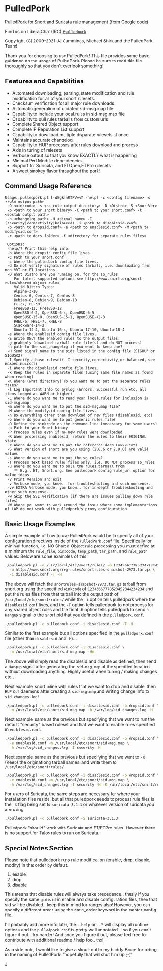 PulledPork
==========

PulledPork for Snort and Suricata rule management (from Google code)

Find us on Libera.Chat (IRC) [`#pulledpork`](https://libera.chat/guides/connect/)

Copyright (C) 2009-2021 JJ Cummings, Michael Shirk and the PulledPork Team!

Thank you for choosing to use PulledPork!  This file provides some basic
guidance on the usage of PulledPork.  Please be sure to read this file
thoroughly so that you don't overlook something!


## Features and Capabilities

 * Automated downloading, parsing, state modification and rule modification
   for all of your snort rulesets.
 * Checksum verification for all major rule downloads
 * Automatic generation of updated sid-msg.map file
 * Capability to include your local.rules in sid-msg.map file
 * Capability to pull rules tarballs from custom urls
 * Complete Shared Object support
 * Complete IP Reputation List support
 * Capability to download multiple disparate rulesets at once
 * Maintains accurate changelog
 * Capability to HUP processes after rules download and process
 * Aids in tuning of rulesets
 * Verbose output so that you know EXACTLY what is happening
 * Minimal Perl Module dependencies
 * Support for Suricata, and ETOpen/ETPro rulesets
 * A sweet smokey flavor throughout the pork!


## Command Usage Reference

```
Usage: pulledpork.pl [-dEgklnRTPVvv? -help] -c <config filename> -o <rule output path>
 -O <oinkcode> -s <so_rule output directory> -D <Distro> -S <SnortVer>
 -p <path to your snort binary> -C <path to your snort.conf> -t <sostub output path>
 -h <changelog path> -H <signal_name> -I (security|connectivity|balanced) -i <path to disablesid.conf>
 -b <path to dropsid.conf> -e <path to enablesid.conf> -M <path to modifysid.conf>
 -r <path to docs folder> -K <directory for separate rules files>

 Options:
 -help/? Print this help info.
 -b Where the dropsid config file lives.
 -C Path to your snort.conf
 -c Where the pulledpork config file lives.
 -d Do not verify signature of rules tarball, i.e. downloading fron non VRT or ET locations.
 -D What Distro are you running on, for the so_rules
    For latest supported options see http://www.snort.org/snort-rules/shared-object-rules
    Valid Distro Types:
	Alpine-3-10
	Centos-6, Centos-7, Centos-8
	Debian-8, Debian-9, Debian-10
	FC-27, FC-30
	FreeBSD-11, FreeBSD-12
	OpenBSD-6-2, OpenBSD-6-4, OpenBSD-6-5 
	OpenSUSE-15-0, OpenSUS-15-1, OpenSUSE-42-3
	RHEL-6, RHEL-7, RHEL-8
	Slackware-14-2
	Ubuntu-14-4, Ubuntu-16-4, Ubuntu-17-10, Ubuntu-18-4
 -e Where the enablesid config file lives.
 -E Write ONLY the enabled rules to the output files.
 -g grabonly (download tarball rule file(s) and do NOT process)
 -h path to the sid_changelog if you want to keep one?
 -H Send signal_name to the pids listed in the config file (SIGHUP or SIGUSR2)
 -I Specify a base ruleset( -I security,connectivity,or balanced, see README.RULESET)
 -i Where the disablesid config file lives.
 -k Keep the rules in separate files (using same file names as found when reading)
 -K Where (what directory) do you want me to put the separate rules files?
 -l Log Important Info to Syslog (Errors, Successful run etc, all items logged as WARN or higher)
 -L Where do you want me to read your local.rules for inclusion in sid-msg.map
 -m where do you want me to put the sid-msg.map file?
 -M where the modifysid config file lives.
 -n Do everything other than download of new files (disablesid, etc)
 -o Where do you want me to put generic rules file?
 -O Define the oinkcode on the command line (necessary for some users)
 -p Path to your Snort binary
 -P Process rules even if no new rules were downloaded
 -R When processing enablesid, return the rules to their ORIGINAL state
 -r Where do you want me to put the reference docs (xxxx.txt)
 -S What version of snort are you using (2.8.6 or 2.9.0) are valid values
 -s Where do you want me to put the so_rules?
 -T Process text based rules files only, i.e. DO NOT process so_rules
 -u Where do you want me to pull the rules tarball from
    ** E.g., ET, Snort.org. See pulledpork config rule_url option for value ideas
 -V Print Version and exit
 -v Verbose mode, you know.. for troubleshooting and such nonsense.
 -vv EXTRA Verbose mode, you know.. for in-depth troubleshooting and other such nonsense.
 -w Skip the SSL verification (if there are issues pulling down rule files)
 -W Where you want to work around the issue where some implementations of LWP do not work with pulledpork's proxy configuration.
 ```


## Basic Usage Examples

A simple example of how to use PulledPork would be to specify all of your configuration directives inside of the
`PulledPork.conf` file.  Specifically for minimal function, i.e. NO Shared Object rule processing you must define 
at a minimum the `rule_file`, `oinkcode`, `temp_path`, `tar_path`, and `rule_path` values.  Below are some examples of this.

```bash
./pulledpork.pl -o /usr/local/etc/snort/rules/ -O 12345667778523452344234234 \
  -u http://www.snort.org/reg-rules/snortrules-snapshot-2973.tar.gz \
  -i disablesid.conf -T -H
```

The above will fetch the `snortrules-snapshot-2973.tar.gz` tarball from snort.org using the specified `oinkcode` of 
`12345667778523452344234234` and put the rules files from that tarball into the output path of 
`/usr/local/etc/snort/rules/` while the `-i` option tells pulledpork where the
`disablesid.conf` lives, and the `-T` option tells pulledpork to not process for any shared object rules and the final
`-H` option tells pulledpork to send a `Hangup` signal to the snort pid that you defined in the `pulledpork.conf`.

```bash
./pulledpork.pl -c pulledpork.conf -i disablesid.conf -T -H
```

Similar to the first example but all options specified in the `pulledpork.conf` file (other than `disablesid` and `-H`)...

```bash
./pulledpork.pl -c pulledpork.conf -i disablesid.conf \
  -m /usr/local/etc/snort/sid-msg.map -Hn
```

The above will simply read the disablesid and disable as defined, then send a `Hangup` signal after generating the `sid-msg.map`
at the specified location without downloading anything.
Highly useful when tuning / making changes etc..

Next example, snort inline with rules that we want to drop and disable, then `HUP` our daemons after creating a `sid-msg.map`
and writing change info to `sid_changes.log`!

```bash
./pulledpork.pl -c pulledpork.conf -i disablesid.conf -b dropsid.conf \
  -m /usr/local/etc/snort/sid-msg.map -h /var/log/sid_changes.log -H
```

Next example, same as the previous but specifying that we want to run the default "security" based ruleset
and that we want to enable rules specified in `enablesid.conf`.

```bash
./pulledpork.pl -c pulledpork.conf -i disablesid.conf -b dropsid.conf \
  -e enablesid.conf -m /usr/local/etc/snort/sid-msg.map \
  -h /var/log/sid_changes.log -I security -H
```

Next example, same as the previous but specifying that we want to `-K` (Keep) the originationg tarball names.
and write them to `/usr/local/etc/snort/rules/`

```bash
./pulledpork.pl -c pulledpork.conf -i disablesid.conf -b dropsid.conf \
  -e enablesid.conf -m /usr/local/etc/snort/sid-msg.map \
  -h /var/log/sid_changes.log -I security -H -K /usr/local/etc/snort/rules/
```

For users of Suricata, the same steps are necessary for where your installation files reside, but all that pulledpork needs to process
rule files is the `-S` flag being set to `suricata-3.1.3` or whatever version of suricata you are using

```bash
./pulledpork.pl -c pulledpork.conf -S suricata-3.1.3
```

Pulledpork "should" work with Suricata and ET/ETPro rules. However there is no support for Talos rules to run on Suricata.

## Special Notes Section

Please note that pulledpork runs rule modification (enable, drop, disable, modify) in that order by default..

1. enable
2. drop
3. disable

This means that disable rules will always take precedence.. thusly if you specify the same `gid:sid` 
in enable and disable configuration files, then that sid will be disabled.. keep this in mind 
for ranges also!  However, you can specify a different order using the state_order keyword in the
master config file.

I'll probably add more info later, the `--help` or `--?` will display all runtime options and the `pulledpork.conf` is
pretty well annotated... so if you can't figure it out... try harder!  And once you figure it out, please feel 
free to contribute with additional readme / help foo.. thx!

As a side note, I would like to give a shout-out to my buddy Bruce for aiding in the naming of PulledPork!
"hopefully that will shut him up ;-)"

J
